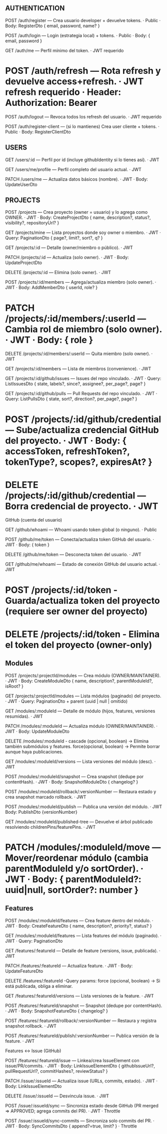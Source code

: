 
## AUTHENTICATION

POST /auth/register — Crea usuario developer + devuelve tokens. · Public · Body: RegisterDto { email, password, name? }

POST /auth/login — Login (estrategia local) + tokens. · Public · Body: { email, password }

GET /auth/me — Perfil mínimo del token. · JWT requerido

# POST /auth/refresh — Rota refresh y devuelve access+refresh. · JWT refresh requerido · Header: Authorization: Bearer <refresh>

POST /auth/logout — Revoca todos los refresh del usuario. · JWT requerido 

POST /auth/register-client — (si lo mantienes) Crea user cliente + tokens. · Public · Body: RegisterClientDto

## USERS

GET /users/:id — Perfil por id (incluye githubIdentity si lo tienes así). · JWT

GET /users/me/profile — Perfil completo del usuario actual. · JWT

PATCH /users/me — Actualiza datos básicos (nombre). · JWT · Body: UpdateUserDto

## PROJECTS

POST /projects — Crea proyecto (owner = usuario) y lo agrega como OWNER. · JWT · Body: CreateProjectDto { name, description?, status?, visibility?, repositoryUrl? }

GET /projects/mine — Lista proyectos donde soy owner o miembro. · JWT · Query: PaginationDto { page?, limit?, sort?, q? }

GET /projects/:id — Detalle (owner/miembro o público). · JWT

PATCH /projects/:id — Actualiza (solo owner). · JWT · Body: UpdateProjectDto

DELETE /projects/:id — Elimina (solo owner). · JWT

POST /projects/:id/members — Agrega/actualiza miembro (solo owner). · JWT · Body: AddMemberDto { userId, role? }

# PATCH /projects/:id/members/:userId — Cambia rol de miembro (solo owner). · JWT · Body: { role }

DELETE /projects/:id/members/:userId — Quita miembro (solo owner). · JWT

GET /projects/:id/members — Lista de miembros (convenience). · JWT

GET /projects/:id/github/issues — Issues del repo vinculado. · JWT · Query: ListIssuesDto { state, labels?, since?, assignee?, per_page?, page? }

GET /projects/:id/github/pulls — Pull Requests del repo vinculado. · JWT · Query: ListPullsDto { state, sort?, direction?, per_page?, page? }

# POST /projects/:id/github/credential — Sube/actualiza credencial GitHub del proyecto. · JWT · Body: { accessToken, refreshToken?, tokenType?, scopes?, expiresAt? }

# DELETE /projects/:id/github/credential — Borra credencial de proyecto. · JWT

GitHub (cuenta del usuario)

GET /github/whoami — Whoami usando token global (o ninguno). · Public

POST /github/me/token — Conecta/actualiza token GitHub del usuario. · JWT · Body: { token }

DELETE /github/me/token — Desconecta token del usuario. · JWT

GET /github/me/whoami — Estado de conexión GitHub del usuario actual. · JWT

# POST /projects/:id/token - Guarda/actualiza token del proyecto (requiere ser owner del proyecto)

# DELETE /projects/:id/token - Elimina el token del proyecto (owner-only)

## Modules

POST /projects/:projectId/modules — Crea módulo (OWNER/MAINTAINER). · JWT · Body: CreateModuleDto { name, description?, parentModuleId?, isRoot? }

GET /projects/:projectId/modules — Lista módulos (paginado) del proyecto. · JWT · Query: PaginationDto + parent (uuid | null | omitido)

GET /modules/:moduleId — Detalle de módulo (hijos, features, versiones resumidas). · JWT

PATCH /modules/:moduleId — Actualiza módulo (OWNER/MAINTAINER). · JWT · Body: UpdateModuleDto

DELETE /modules/:moduleId - cascade (opcional, boolean) → Elimina también submódulos y features. force(opcional, boolean) → Permite borrar aunque haya publicaciones.

GET /modules/:moduleId/versions — Lista versiones del módulo (desc). · JWT

POST /modules/:moduleId/snapshot — Crea snapshot (dedupe por contentHash). · JWT · Body: SnapshotModuleDto { changelog? }

POST /modules/:moduleId/rollback/:versionNumber — Restaura estado y crea snapshot marcado rollback. · JWT

POST /modules/:moduleId/publish — Publica una versión del módulo. · JWT Body: PublishDto {versionNumber}

GET /modules/:moduleId/published-tree — Devuelve el árbol publicado resolviendo childrenPins/featurePins. · JWT

# PATCH /modules/:moduleId/move — Mover/reordenar módulo (cambia parentModuleId y/o sortOrder). · JWT · Body: { parentModuleId?: uuid|null, sortOrder?: number }

## Features

POST /modules/:moduleId/features — Crea feature dentro del módulo. · JWT · Body: CreateFeatureDto { name, description?, priority?, status? }

GET /modules/:moduleId/features — Lista features del módulo (paginado). · JWT · Query: PaginationDto

GET /features/:featureId — Detalle de feature (versions, issue, publicada). · JWT

PATCH /features/:featureId — Actualiza feature. · JWT · Body: UpdateFeatureDto

DELETE /features/:featureId -Query params: force (opcional, boolean) → Si está publicada, obliga a eliminar.

GET /features/:featureId/versions — Lista versiones de la feature. · JWT

POST /features/:featureId/snapshot — Snapshot (dedupe por contentHash). · JWT · Body: SnapshotFeatureDto { changelog? }

POST /features/:featureId/rollback/:versionNumber — Restaura y registra snapshot rollback. · JWT

POST /features/:featureId/publish/:versionNumber — Publica versión de la feature. · JWT

Features ↔ Issue (GitHub)

POST /features/:featureId/issue — Linkea/crea IssueElement con issue/PR/commits. · JWT · Body: LinkIssueElementDto { githubIssueUrl?, pullRequestUrl?, commitHashes?, reviewStatus? }

PATCH /issue/:issueId — Actualiza issue (URLs, commits, estado). · JWT · Body: LinkIssueElementDto

DELETE /issue/:issueId — Desvincula issue. · JWT

POST /issue/:issueId/sync — Sincroniza estado desde GitHub (PR merged ⇒ APPROVED; agrega commits del PR). · JWT · Throttle

POST /issue/:issueId/sync-commits — Sincroniza solo commits del PR. · JWT · Body: SyncCommitsDto { append?=true, limit? } · Throttle
